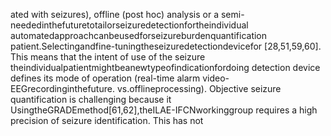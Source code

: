 ated with seizures), offline (post hoc) analysis or a semi- neededinthefuturetotailorseizuredetectionfortheindividual
automatedapproachcanbeusedforseizureburdenquantification patient.Selectingandfine-tuningtheseizuredetectiondevicefor
[28,51,59,60]. This means that the intent of use of the seizure theindividualpatientmightbeanewtypeofindicationfordoing
detection device defines its mode of operation (real-time alarm video-EEGrecordinginthefuture.
vs.offlineprocessing). Objective seizure quantification is challenging because it
UsingtheGRADEmethod[61,62],theILAE-IFCNworkinggroup requires a high precision of seizure identification. This has not